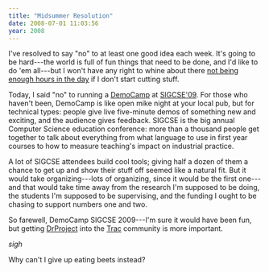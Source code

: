 ```yaml
---
title: "Midsummer Resolution"
date: 2008-07-01 11:03:56
year: 2008
---
```

I've resolved to say "no" to at least one good idea each week. It's going to be hard---the world is full of fun things that need to be done, and I'd like to do 'em all---but I won't have any right to whine about there <a href="http://pyre.third-bit.com/blog/archives/1600.html">not being enough hours in the day</a> if I don't start cutting stuff.

Today, I said "no" to running a <a href="http://barcamp.org/DemoCamp">DemoCamp</a> at <a href="http://www.cs.arizona.edu/groups/sigcse09/">SIGCSE'09</a>. For those who haven't been, DemoCamp is like open mike night at your local pub, but for technical types: people give live five-minute demos of something new and exciting, and the audience gives feedback. SIGCSE is the big annual Computer Science education conference: more than a thousand people get together to talk about everything from what language to use in first year courses to how to measure teaching's impact on industrial practice.

A lot of SIGCSE attendees build cool tools; giving half a dozen of them a chance to get up and show their stuff off seemed like a natural fit. But it would take organizing---lots of organizing, since it would be the first one---and that would take time away from the research I'm supposed to be doing, the students I'm supposed to be supervising, and the funding I ought to be chasing to support numbers one and two.

So farewell, DemoCamp SIGCSE 2009---I'm sure it would have been fun, but getting <a href="http://www.drproject.org">DrProject</a> into the <a href="http://trac.edgewall.org">Trac</a> community is more important.

*sigh*

Why can't I give up eating beets instead?

